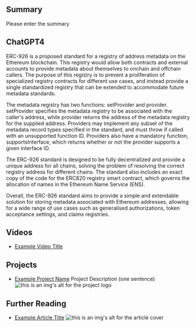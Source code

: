 ## Summary

Please enter the summary

## ChatGPT4

ERC-926 is a proposed standard for a registry of address metadata on the Ethereum blockchain. This registry would allow both contracts and external accounts to provide metadata about themselves to onchain and offchain callers. The purpose of this registry is to prevent a proliferation of specialized registry contracts for different use cases, and instead provide a single standardized registry that can be extended to accommodate future metadata standards.

The metadata registry has two functions: setProvider and provider. setProvider specifies the metadata registry to be associated with the caller's address, while provider returns the address of the metadata registry for the supplied address. Providers may implement any subset of the metadata record types specified in the standard, and must throw if called with an unsupported function ID. Providers also have a mandatory function, supportsInterface, which returns whether or not the provider supports a given interface ID.

The ERC-926 standard is designed to be fully decentralized and provide a unique address for all chains, solving the problem of resolving the correct registry address for different chains. The standard also includes an exact copy of the code for the ERC820 registry smart contract, which governs the allocation of names in the Ethereum Name Service (ENS).

Overall, the ERC-926 standard aims to provide a simple and extendable solution for storing metadata associated with Ethereum addresses, allowing for a wide range of use cases such as generalised authorizations, token acceptance settings, and claims registries.

## Videos

- [Example Video Title](https://www.youtube.com/watch?v=TDGq4aeevgY)

## Projects

- [Example Project Name](https://xxxx.xxx/xxxxx) Project Description (one sentence) ![this is an img's alt for the project logo](https://xxxx.xxx/project-logo.xxx)

## Further Reading

- [Example Article Title](https://xxxx.xxx/xxxxx) ![this is an img's alt for the article cover](https://xxxx.xxx/article-cover.xxx)
